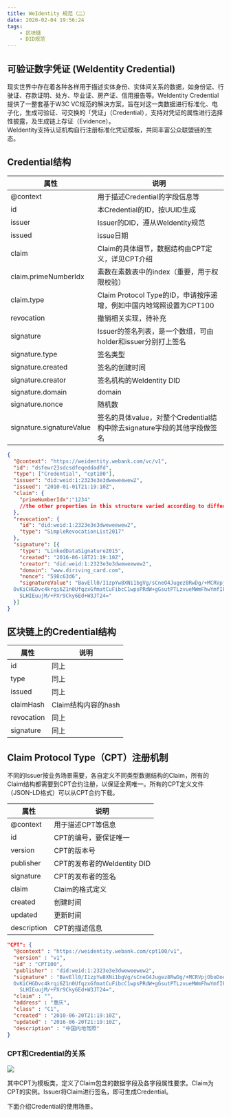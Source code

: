 ```yaml
---
title: WeIdentity 规范（二）
date: 2020-02-04 19:56:24
tags: 
    - 区块链
    - DID规范
---
```

<meta name="referrer" content="no-referrer" />

## 可验证数字凭证 (WeIdentity Credential)
现实世界中存在着各种各样用于描述实体身份、实体间关系的数据，如身份证、行驶证、存款证明、处方、毕业证、房产证、信用报告等。WeIdentity Credential提供了一整套基于W3C VC规范的解决方案，旨在对这一类数据进行标准化、电子化，生成可验证、可交换的「凭证」（Credential），支持对凭证的属性进行选择性披露，及生成链上存证（Evidence）。  
WeIdentity支持认证机构自行注册标准化凭证模板，共同丰富公众联盟链的生态。 

## Credential结构

属性	|说明
---|---
@context	|用于描述Credential的字段信息等
id	|本Credential的ID，按UUID生成
issuer	|Issuer的DID，遵从WeIdentity规范
issued	|issue日期
claim	|Claim的具体细节，数据结构由CPT定义，详见CPT介绍
claim.primeNumberIdx	|素数在素数表中的index（重要，用于权限校验）
claim.type	|Claim Protocol Type的ID，申请按序递增，例如中国内地驾照设置为CPT100
revocation	|撤销相关实现，待补充
signature	|Issuer的签名列表，是一个数组，可由holder和issuer分别打上签名
signature.type	|签名类型
signature.created	|签名的创建时间
signature.creator	|签名机构的WeIdentity DID
signature.domain	|domain
signature.nonce	|随机数
signature.signatureValue	|签名的具体value，对整个Credential结构中除去signature字段的其他字段做签名

```json
{
  "@context": "https://weidentity.webank.com/vc/v1",
  "id": "dsfewr23sdcsdfeqeddadfd",
  "type": ["Credential", "cpt100"],
  "issuer": "did:weid:1:2323e3e3dweweewew2",
  "issued": "2010-01-01T21:19:10Z",
  "claim": {
    "primeNumberIdx":"1234"
    //the other properties in this structure varied according to different CPT
  },
  "revocation": {
    "id": "did:weid:1:2323e3e3dweweewew2",
    "type": "SimpleRevocationList2017"
  },
  "signature": [{
    "type": "LinkedDataSignature2015",
    "created": "2016-06-18T21:19:10Z",
    "creator": "did:weid:1:2323e3e3dweweewew2",
    "domain": "www.diriving_card.com",
    "nonce": "598c63d6",
    "signatureValue": "BavEll0/I1zpYw8XNi1bgVg/sCneO4Jugez8RwDg/+MCRVpjOboDoe4SxxKjkC
  OvKiCHGDvc4krqi6Z1n0UfqzxGfmatCuFibcC1wpsPRdW+gGsutPTLzvueMWmFhwYmfIFpbBu95t501+r
    SLHIEuujM/+PXr9Cky6Ed+W3JT24="
  }]
}
```
## 区块链上的Credential结构

属性	|说明
---|---
id	|同上
type	|同上
issued|	同上
claimHash	|Claim结构内容的hash
revocation|	同上
signature	|同上

## Claim Protocol Type（CPT）注册机制

不同的Issuer按业务场景需要，各自定义不同类型数据结构的Claim，所有的Claim结构都需要到CPT合约注册，以保证全网唯一。所有的CPT定义文件（JSON-LD格式）可以从CPT合约下载。

属性	|说明
---|---
@context	|用于描述CPT等信息
id	|CPT的编号，要保证唯一
version	|CPT的版本号
publisher	|CPT的发布者的WeIdentity DID
signature	|CPT的发布者的签名
claim	|Claim的格式定义
created	|创建时间
updated	|更新时间
description	|CPT的描述信息

```json
"CPT": {
  "@context" : "https://weidentity.webank.com/cpt100/v1",
  "version" : "v1",
  "id" : "CPT100",
  "publisher" : "did:weid:1:2323e3e3dweweewew2",
  "signature" : "BavEll0/I1zpYw8XNi1bgVg/sCneO4Jugez8RwDg/+MCRVpjOboDoe4SxxKjkC
  OvKiCHGDvc4krqi6Z1n0UfqzxGfmatCuFibcC1wpsPRdW+gGsutPTLzvueMWmFhwYmfIFpbBu95t501+r
    SLHIEuujM/+PXr9Cky6Ed+W3JT24=",
  "claim" : "",
  "address" : "重庆",
  "class" : "C1",
  "created" : "2010-06-20T21:19:10Z",
  "updated" : "2016-06-20T21:19:10Z",
  "description" : "中国内地驾照"
}
```

### CPT和Credential的关系

![](https://weidentity.readthedocs.io/zh_CN/latest/_images/cpt-er.png)

其中CPT为模板类，定义了Claim包含的数据字段及各字段属性要求。Claim为CPT的实例。Issuer将Claim进行签名，即可生成Credential。


下面介绍Credential的使用场景。
